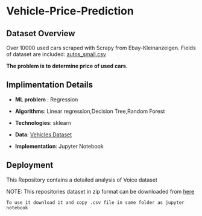 # Vehicle-Price-Prediction
## Dataset Overview

Over 10000 used cars scraped with Scrapy from Ebay-Kleinanzeigen. Fields of dataset are included: [autos_small.csv](https://github.com/abhinnpandey/Vehicle-Price-Prediction/blob/master/vehicle%20price%20prediction/autos_small.csv)

**The problem is to determine price of used cars.** 

## Implimentation Details

- **ML problem** : Regression
- **Algorithms**: Linear regression,Decision Tree,Random Forest
- **Technologies**: sklearn
- **Data**: [Vehicles Dataset](https://github.com/abhinnpandey/Vehicle-Price-Prediction/blob/master/vehicle%20price%20prediction/autos_small.csv)
  
- **Implementation**: Jupyter Notebook


## Deployment
This Repository contains a detailed analysis of Voice dataset

NOTE: 
This repositories dataset in zip format can be downloaded from [here](https://github.com/abhinnpandey/Vehicle-Price-Prediction/blob/master/vehicle%20price%20prediction/autos_small.csv)



````
To use it download it and copy .csv file in same folder as jupyter notebook 
````
